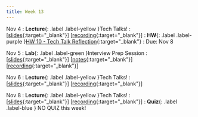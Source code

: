 ```yaml
---
title: Week 13
---
```


Nov 4
: **Lecture**{: .label .label-yellow }Tech Talks!
  :  \[[slides](https://docs.google.com/presentation/d/1lGFR0w_KZHADqEsotI0vQeUuIsjycW_8foFlE6_swVw/edit?usp=sharing){:target="_blank"}\] \[[recording](https://youtu.be/XBtN6RW-nCw){:target="_blank"}\]
: **HW**{: .label .label-purple }[HW 10 - Tech Talk Reflection](https://edstem.org/us/courses/61483/lessons/122243){:target="_blank"}
  : Due: Nov 8

Nov 5
: **Lab**{: .label .label-green }Interview Prep Session
  :  \[[slides](https://docs.google.com/presentation/d/1JAtlA1C8lp_dTSuImm9dzbNpB6scamXpqOSueA9-E_s/edit?usp=sharing){:target="_blank"}\] \[[notes](https://docs.google.com/document/d/1tqvHpVEPMwMyo57Sm4MlTkAuYC6pD5n_7pziQ6NbNVs/edit?usp=sharing){:target="_blank"}\] \[[recording](https://youtu.be/xMKwaTzHRvg){:target="_blank"}\]


Nov 6
: **Lecture**{: .label .label-yellow }Tech Talks!
  :  \[[slides](https://docs.google.com/presentation/d/1lGFR0w_KZHADqEsotI0vQeUuIsjycW_8foFlE6_swVw/edit?usp=sharing){:target="_blank"}\] \[[recording](https://youtu.be/NPMemfMJWJ0){:target="_blank"}\]

Nov 8
: **Lecture**{: .label .label-yellow }Tech Talks!
  :  \[[slides](https://docs.google.com/presentation/d/1lGFR0w_KZHADqEsotI0vQeUuIsjycW_8foFlE6_swVw/edit?usp=sharing){:target="_blank"}\] \[[recording](https://docs.google.com/document/d/1XIpgIwvZjG4bXGgeAcSaYmJvrVk_f1_z-sAhTgoqWdY/edit?usp=sharing){:target="_blank"}\]
: **Quiz**{: .label .label-blue } NO QUIZ this week!